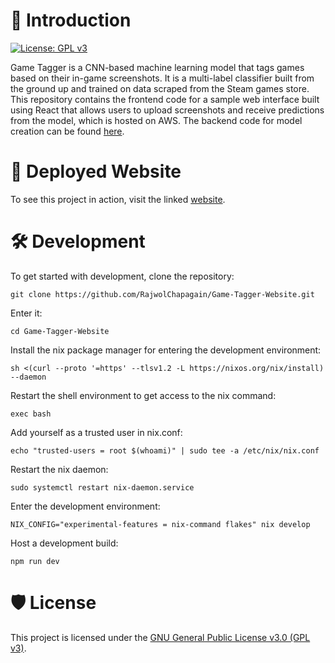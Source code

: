 # 🧭 Introduction

[![License: GPL v3](https://img.shields.io/badge/License-GPLv3-blue.svg)](https://www.gnu.org/licenses/gpl-3.0)

Game Tagger is a CNN-based machine learning model that tags games based on their in-game screenshots. It is a multi-label classifier built from the ground up and trained on data scraped from the Steam games store. This repository contains the frontend code for a sample web interface built using React that allows users to upload screenshots and receive predictions from the model, which is hosted on AWS. The backend code for model creation can be found [here](https://github.com/RajwolChapagain/Game-Tagger).

# 🔗 Deployed Website
To see this project in action, visit the linked [website](https://rajwolchapagain.github.io/Game-Tagger-Website/).

# 🛠️ Development
To get started with development, clone the repository:
```
git clone https://github.com/RajwolChapagain/Game-Tagger-Website.git
```
Enter it:
```
cd Game-Tagger-Website
```
Install the nix package manager for entering the development environment:
```
sh <(curl --proto '=https' --tlsv1.2 -L https://nixos.org/nix/install) --daemon
```
Restart the shell environment to get access to the nix command:
```
exec bash
```
Add yourself as a trusted user in nix.conf:
```
echo "trusted-users = root $(whoami)" | sudo tee -a /etc/nix/nix.conf
```
Restart the nix daemon:
```
sudo systemctl restart nix-daemon.service
```
Enter the development environment:
```
NIX_CONFIG="experimental-features = nix-command flakes" nix develop
```
Host a development build:
```
npm run dev
```

# 🛡️ License
This project is licensed under the [GNU General Public License v3.0 (GPL v3)](LICENSE).
